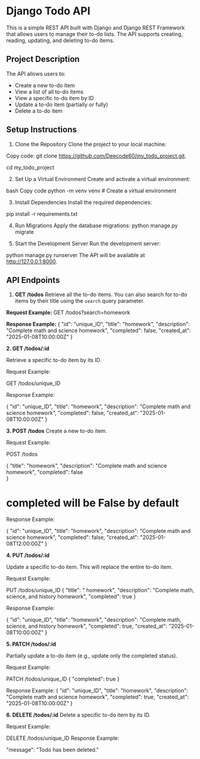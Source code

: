 # Django Todo API

This is a simple REST API built with Django and Django REST Framework that allows users to manage their to-do lists. The API supports creating, reading, updating, and deleting to-do items.

## Project Description

The API allows users to:
- Create a new to-do item
- View a list of all to-do items
- View a specific to-do item by ID
- Update a to-do item (partially or fully)
- Delete a to-do item

## Setup Instructions 

1. Clone the Repository
Clone the project to your local machine:

Copy code:
git clone https://github.com/Deecode60/my_todo_project.git.

cd my_todo_project

2. Set Up a Virtual Environment 
Create and activate a virtual environment:

bash
Copy code
python -m venv venv  # Create a virtual environment

3. Install Dependencies
Install the required dependencies:

pip install -r requirements.txt


4. Run Migrations
Apply the database migrations:
python manage.py migrate


6. Start the Development Server
Run the development server:

python manage.py runserver
The API will be available at http://127.0.0.1:8000.


##  API Endpoints

1. **GET /todos**
Retrieve all the to-do items. You can also search for to-do items by their title using the `search` query parameter.

**Request Example:**
GET /todos?search=homework

**Response Example:**
  {
    "id": "unique_ID",
    "title": "homework",
    "description": "Complete math and science homework",
    "completed": false,
    "created_at": "2025-01-08T10:00:00Z"
  }

 
**2. GET /todos/:id**
 
Retrieve a specific to-do item by its ID.

Request Example:

GET /todos/unique_ID

Response Example:

{
  "id": "unique_ID",
  "title": "homework",
  "description": "Complete math and science homework",
  "completed": false,
  "created_at": "2025-01-08T10:00:00Z"
}


**3. POST /todos**
Create a new to-do item.

Request Example:

POST /todos

{
  "title": "homework",
  "description": "Complete math and science homework",
  "completed": false  
}
 # completed will be False by default
Response Example:

{
  "id": "unique_ID",
  "title": "homework",
  "description": "Complete math and science homework",
  "completed": false,
  "created_at": "2025-01-08T12:00:00Z"
}


**4. PUT /todos/:id**

Update a specific to-do item. This will replace the entire to-do item.

Request Example:

PUT /todos/unique_ID
{
  "title": " homework",
  "description": "Complete math, science, and history homework",
  "completed": true
}

Response Example:

{
  "id": "unique_ID",
  "title": "homework",
  "description": "Complete math, science, and history homework",
  "completed": true,
  "created_at": "2025-01-08T10:00:00Z"
}


**5. PATCH /todos/:id**

Partially update a to-do item (e.g., update only the completed status).

Request Example:

PATCH /todos/unique_ID
{
  "completed": true
}

Response Example:
{
  "id": "unique_ID",
  "title": "homework",
  "description": "Complete math and science homework",
  "completed": true,
  "created_at": "2025-01-08T10:00:00Z"
}

**6. DELETE /todos/:id**
Delete a specific to-do item by its ID.

Request Example:

DELETE /todos/unique_ID
Response Example:

"message": "Todo has been deleted."
